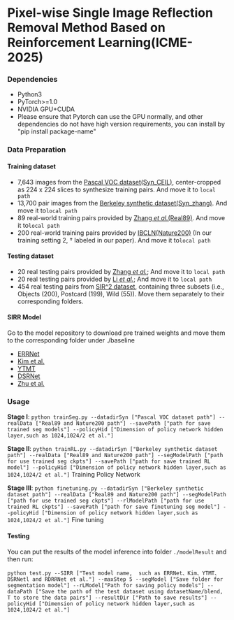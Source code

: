 # Pixel-wise Single Image Reflection Removal Method Based on Reinforcement Learning(ICME-2025)

### Dependencies
* Python3
* PyTorch>=1.0
* NVIDIA GPU+CUDA
* Please ensure that Pytorch can use the GPU normally, and other dependencies do not have high version requirements, you can install by "pip install package-name"

### Data Preparation
#### Training dataset
* 7,643 images from the
  [Pascal VOC dataset(Syn_CEIL)](http://host.robots.ox.ac.uk/pascal/VOC/), center-cropped as 224 x 224 slices to synthesize training pairs. And move it to ```local path```
* 13,700 pair images from the [Berkeley synthetic dataset(Syn_zhang)](https://drive.google.com/drive/folders/1P9xc9vVxk2bbVGhvIwi37MxJuXGf-66i). And move it to```local path```
* 89 real-world training pairs provided by [Zhang *et al.*(Real89)](https://github.com/ceciliavision/perceptual-reflection-removal). And move it to```local path```
* 200 real-world training pairs provided by [IBCLN(Nature200)](https://github.com/JHL-HUST/IBCLN) (In our training setting 2, &dagger; labeled in our paper). And move it to```local path```
#### Testing dataset
* 20 real testing pairs provided by [Zhang *et al.*](https://github.com/ceciliavision/perceptual-reflection-removal); And move it to ```local path```
* 20 real testing pairs provided by [Li *et al.*](https://github.com/JHL-HUST/IBCLN); And move it to ```local path```
* 454 real testing pairs from [SIR^2 dataset](https://sir2data.github.io/), containing three subsets (i.e., Objects (200), Postcard (199), Wild (55)). Move them separately to their corresponding folders.

#### SIRR Model
Go to the model repository to download pre trained weights and move them to the corresponding folder under ./baseline
* [ERRNet](https://github.com/Vandermode/ERRNet)
* [Kim et al.](https://github.com/sookim813/Reflection_removal_rendering)
* [YTMT](https://github.com/mingcv/YTMT-Strategy)
* [DSRNet](https://github.com/mingcv/DSRNet/tree/main)
* [Zhu et al.](https://github.com/zhuyr97/Reflection_RemoVal_CVPR2024)

### Usage
**Stage I**: `python trainSeg.py --datadirSyn ["Pascal VOC dataset path"] --realData ["Real89 and Nature200 path"] --savePath ["path for save trained seg models"] --policyHid ["Dimension of policy network hidden layer,such as 1024,1024/2 et al."]` 

**Stage II**: `python trainRL.py --datadirSyn ["Berkeley synthetic dataset path"] --realData ["Real89 and Nature200 path"] --segModelPath ["path for use trained seg ckpts"] --savePath ["path for save trained RL model"] --policyHid ["Dimension of policy network hidden layer,such as 1024,1024/2 et al."]` Training Policy Network

**Stage III**: `python finetuning.py --datadirSyn ["Berkeley synthetic dataset path"] --realData ["Real89 and Nature200 path"] --segModelPath ["path for use trained seg ckpts"] --rlModelPath ["path for use trained RL ckpts"] --savePath ["path for save finetuning seg model"] --policyHid ["Dimension of policy network hidden layer,such as 1024,1024/2 et al."]` Fine tuning
#### Testing 
You can put the results of the model inference into folder ```./modelResult``` and then run:

`python test.py --SIRR ["Test model name,  such as ERRNet、Kim、YTMT、DSRNetl and RDRRNet et al."] --maxStep 5 --segModel ["Save folder for segmentation model"] --rLModel["Path for saving policy models"] --dataPath ["Save the path of the test dataset using datasetName/blend, T to store the data pairs"] --resultDir ["Path to save results"] --policyHid ["Dimension of policy network hidden layer,such as 1024,1024/2 et al."] `
